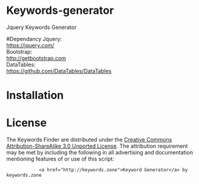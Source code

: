 # Keywords-generator
Jquery Keywords Generator

#Dependancy
Jquery:<br />
https://jquery.com/<br />
Bootstrap:<br />
http://getbootstrap.com<br />
DataTables:<br />
https://github.com/DataTables/DataTables<br />

# Installation


# License

The Keywords Finder are distributed under the <a target="_blank" href="http://creativecommons.org/licenses/by-sa/3.0/">Creative Commons Attribution-ShareAlike 3.0 Unported License</a>. The attribution requirement may be met by including the following in all advertising and documentation mentioning features of or use of this script:</p>

                <a href="http://keywords.zone">Keyword Generator</a> by keywords.zone

